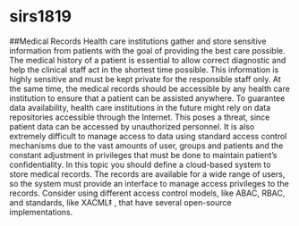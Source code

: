 # sirs1819
##Medical Records
Health care institutions gather and store sensitive information from patients with the goal of
providing the best care possible. The medical history of a patient is essential to allow correct
diagnostic and help the clinical staff act in the shortest time possible. This information is
highly sensitive and must be kept private for the responsible staff only. At the same time, the
medical records should be accessible by any health care institution to ensure that a patient
can be assisted anywhere.
To guarantee data availability, health care institutions in the future might rely on data
repositories accessible through the Internet. This poses a threat, since patient data can be
accessed by unauthorized personnel. It is also extremely difficult to manage access to data
using standard access control mechanisms due to the vast amounts of user, groups and
patients and the constant adjustment in privileges that must be done to maintain patient’s
confidentiality.
In this topic you should define a cloud-based system to store medical records. The records
are available for a wide range of users, so the system must provide an interface to manage
access privileges to the records. Consider using different access control models, like ABAC,
RBAC, and standards, like XACML‡
, that have several open-source implementations. 
